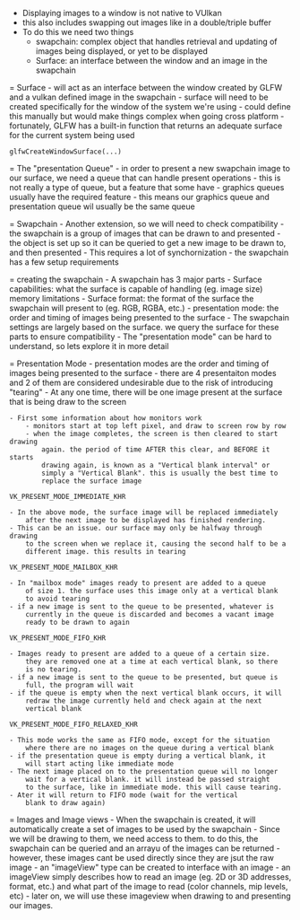 

- Displaying images to a window is not native to VUlkan
- this also includes swapping out images like in a double/triple buffer
- To do this we need two things
    - swapchain: complex object that handles retrieval and updating
        of images being displayed, or yet to be displayed
    - Surface: an interface between the window and an image in the
        swapchain

= Surface
    - will act as an interface between the window created by GLFW
        and a vulkan defined image in the swapchain
    - surface will need to be created specifically for the window of
        the system we're using
    - could define this manually but would make things complex when 
        going cross platform
    - fortunately, GLFW has a built-in function that returns an adequate
        surface for the current system being used

    glfwCreateWindowSurface(...)

= The "presentation Queue"
    - in order to present a new swapchain image to our surface,
        we need a queue that can handle present operations
    - this is not really a type of queue, but a feature that some have
    - graphics queues usually have the required feature
    - this means our graphics queue and presentation queue wil
        usually be the same queue

= Swapchain
    - Another extension, so we will need to check compatibility
    - the swapchain is a group of images that can be drawn to
        and presented
    - the object is set up so it can be queried to get a new image
        to be drawn to, and then presented
    - This requires a lot of synchornization
    - the swapchain has a few setup requirements

= creating the swapchain
    - A swapchain has 3 major parts
        - Surface capabilities: what the surface is capable of handling
            (eg. image size) memory limitations
        - Surface format: the format of the surface the swapchain will
            present to (eg. RGB, RGBA, etc.)
        - presentation mode: the order and timing of images being
            presented to the surface
    - The swapchain settings are largely based on the surface. we query
        the surface for these parts to ensure compatibility
    - The "presentation mode" can be hard to understand, so lets explore
        it in more detail

= Presentation Mode
    - presentation modes are the order and timing of images being presented
        to the surface
    - there are 4 presentaiton modes and 2 of them are considered undesirable
        due to the risk of introducing "tearing"
    - At any one time, there will be one image present at the surface that is being
        draw to the screen

    - First some information about how monitors work
        - monitors start at top left pixel, and draw to screen row by row
        - when the image completes, the screen is then cleared to start drawing
            again. the period of time AFTER this clear, and BEFORE it starts
            drawing again, is known as a "Vertical blank interval" or
            simply a "Vertical Blank". this is usually the best time to
            replace the surface image

    VK_PRESENT_MODE_IMMEDIATE_KHR

    - In the above mode, the surface image will be replaced immediately
        after the next image to be displayed has finished rendering.
    - This can be an issue. our surface may only be halfway through drawing
        to the screen when we replace it, causing the second half to be a 
        different image. this results in tearing

    VK_PRESENT_MODE_MAILBOX_KHR

    - In "mailbox mode" images ready to present are added to a queue 
        of size 1. the surface uses this image only at a vertical blank
        to avoid tearing
    - if a new image is sent to the queue to be presented, whatever is
        currently in the queue is discarded and becomes a vacant image
        ready to be drawn to again

    VK_PRESENT_MODE_FIFO_KHR

    - Images ready to present are added to a queue of a certain size.
        they are removed one at a time at each vertical blank, so there
        is no tearing.
    - if a new image is sent to the queue to be presented, but queue is
        full, the program will wait
    - if the queue is empty when the next vertical blank occurs, it will
        redraw the image currently held and check again at the next
        vertical blank

    VK_PRESENT_MODE_FIFO_RELAXED_KHR

    - This mode works the same as FIFO mode, except for the situation
        where there are no images on the queue during a vertical blank
    - if the presentation queue is empty during a vertical blank, it
        will start acting like immediate mode
    - The next image placed on to the presentation queue will no longer
        wait for a vertical blank. it will instead be passed straight
        to the surface, like in immediate mode. this will cause tearing.
    - Ater it will return to FIFO mode (wait for the vertical 
        blank to draw again)

= Images and Image views
    - When the swapchain is created, it will automatically create a set of 
        images to be used by the swapchain
    - Since we will be drawing to them, we need access to them. to do this,
        the swapchain can be queried and an arrayu of the images can be
        returned
    - however, these images cant be used directly since they are jsut
        the raw image
    - an "imageView" type can be created to interface with an image
    - an imageView simply describes how to read an image (eg. 2D or 3D
        addresses, format, etc.) and what part of the image to read
        (color channels, mip levels, etc)
    - later on, we will use these imageview when drawing to and presenting
        our images.